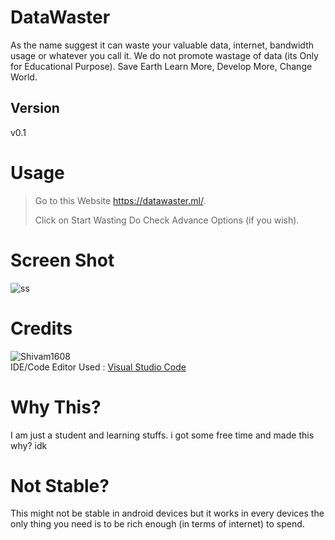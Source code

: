# DataWaster
As the name suggest it can waste your valuable data, internet, bandwidth usage or whatever you call it.
We do not promote wastage of data (its Only for Educational Purpose).
Save Earth Learn More, Develop More, Change World.

## Version 
v0.1

# Usage 
> Go to this Website https://datawaster.ml/.
>
> Click on Start Wasting 
> Do Check Advance Options (if you wish).

# Screen Shot
![ss](https://i.ibb.co/3s6778x/Screenshot-2021-07-24-112952.png)

# Credits
![Shivam1608](https://github.com/shivam1608) 
<br />
IDE/Code Editor Used : [Visual Studio Code](https://code.visualstudio.com/)


# Why This?
I am just a student and learning stuffs. i got some free time and made this why? idk

# Not Stable?
This might not be stable in android devices but it works in every devices the only thing you need is to be rich enough (in terms of internet) to spend.
